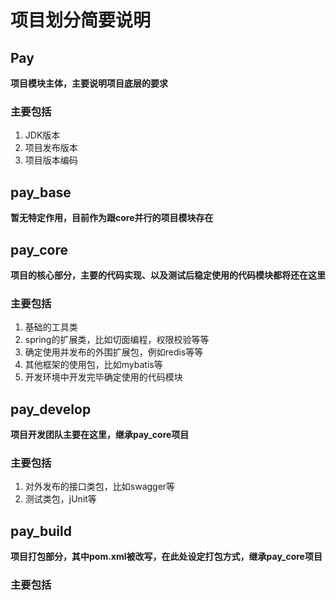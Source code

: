 # 项目划分简要说明

## Pay
**项目模块主体，主要说明项目底层的要求**
### 主要包括
1. JDK版本
2. 项目发布版本
3. 项目版本编码

## pay_base
**暂无特定作用，目前作为跟core并行的项目模块存在**

## pay_core
**项目的核心部分，主要的代码实现、以及测试后稳定使用的代码模块都将还在这里**
### 主要包括
1. 基础的工具类
2. spring的扩展类，比如切面编程，权限校验等等
3. 确定使用并发布的外围扩展包，例如redis等等
4. 其他框架的使用包，比如mybatis等
5. 开发环境中开发完毕确定使用的代码模块

## pay_develop
**项目开发团队主要在这里，继承pay_core项目**
### 主要包括
1. 对外发布的接口类包，比如swagger等
2. 测试类包，jUnit等

## pay_build
**项目打包部分，其中pom.xml被改写，在此处设定打包方式，继承pay_core项目**
### 主要包括